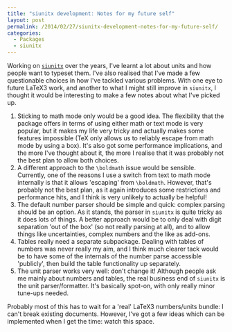```yaml
---
title: "siunitx development: Notes for my future self"
layout: post
permalink: /2014/02/27/siunitx-development-notes-for-my-future-self/
categories:
  - Packages
  - siunitx
---
```

Working on [`siunitx`](https://ctan.org/pkg/siunitx) over the years, I've learnt a lot about units and how people want to typeset them. I've also realised that I've made a few questionable choices in how I've tackled various problems. With one eye to future LaTeX3 work, and another to what I might still improve in `siunitx`, I thought it would be interesting to make a few notes about what I've picked up.

1. Sticking to math mode only would be a good idea. The flexibility that the package offers in terms of using either math or text mode is very popular, but it makes my life very tricky and actually makes some features impossible (TeX only allows us to reliably escape from math mode by using a box). It's also got some performance implications, and the more I've thought about it, the more I realise that it was probably not the best plan to allow both choices.
2. A different approach to the `\boldmath` issue would be sensible. Currently, one of the reasons I use a switch from text to math mode internally is that it allows 'escaping' from `\boldmath`. However, that's probably not the best plan, as it again introduces some restrictions and performance hits, and I think is very unlikely to actually be helpful!
3. The default number parser should be simple and quick: complex parsing should be an option. As it stands, the parser in `siunitx` is quite tricky as it does lots of things. A better approach would be to only deal with digit separation 'out of the box' (so not really parsing at all), and to allow things like uncertainties, complex numbers and the like as add-ons.
4. Tables really need a separate subpackage. Dealing with tables of numbers was never really my aim, and I think much clearer tack would be to have some of the internals of the number parse accessible 'publicly', then build the table functionality up separately.
5. The unit parser works very well: don't change it! Although people ask me mainly about numbers and tables, the real business end of `siunitx` is the unit parser/formatter. It's basically spot-on, with only really minor tune-ups needed.

Probably most of this has to wait for a 'real' LaTeX3 numbers/units bundle: I can't break existing documents. However, I've got a few ideas which can be implemented when I get the time: watch this space.
